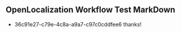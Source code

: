 ## OpenLocalization Workflow Test MarkDown
* 36c91e27-c79e-4c8a-a9a7-c97c0cddfee6 
thanks!<!--HONumber=Mar16_HO2-->

